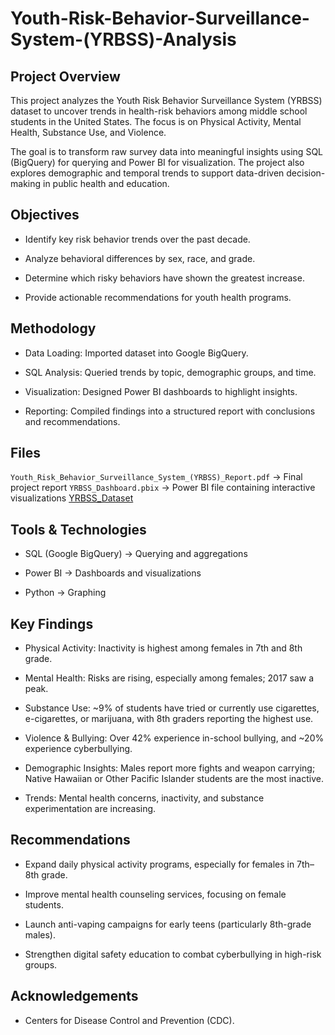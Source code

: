 # Youth-Risk-Behavior-Surveillance-System-(YRBSS)-Analysis 

## Project Overview
This project analyzes the Youth Risk Behavior Surveillance System (YRBSS) dataset 
to uncover trends in health-risk behaviors among middle school students in the United States. 
The focus is on Physical Activity, Mental Health, Substance Use, and Violence.

The goal is to transform raw survey data into meaningful insights using SQL (BigQuery) 
for querying and Power BI for visualization. The project also explores demographic and temporal 
trends to support data-driven decision-making in public health and education.

## Objectives

- Identify key risk behavior trends over the past decade.

- Analyze behavioral differences by sex, race, and grade.
 
- Determine which risky behaviors have shown the greatest increase.

- Provide actionable recommendations for youth health programs.

##  Methodology

- Data Loading: Imported dataset into Google BigQuery.

- SQL Analysis: Queried trends by topic, demographic groups, and time.

- Visualization: Designed Power BI dashboards to highlight insights.

- Reporting: Compiled findings into a structured report with conclusions and recommendations.

## Files
`Youth_Risk_Behavior_Surveillance_System_(YRBSS)_Report.pdf` → Final project report
`YRBSS_Dashboard.pbix` → Power BI file containing interactive visualizations
[YRBSS_Dataset](https://data.cdc.gov/Youth-Risk-Behaviors/DASH-Youth-Risk-Behavior-Surveillance-System-YRBSS/k5bc-k3g8/about_data)

## Tools & Technologies

- SQL (Google BigQuery) → Querying and aggregations

- Power BI → Dashboards and visualizations

- Python →  Graphing

## Key Findings

- Physical Activity: Inactivity is highest among females in 7th and 8th grade.

- Mental Health: Risks are rising, especially among females; 2017 saw a peak.

- Substance Use: ~9% of students have tried or currently use cigarettes, e-cigarettes, or marijuana, with 8th graders reporting the highest use.

- Violence & Bullying: Over 42% experience in-school bullying, and ~20% experience cyberbullying.

- Demographic Insights: Males report more fights and weapon carrying; Native Hawaiian or Other Pacific Islander students are the most inactive.

- Trends: Mental health concerns, inactivity, and substance experimentation are increasing.

## Recommendations

- Expand daily physical activity programs, especially for females in 7th–8th grade.

- Improve mental health counseling services, focusing on female students.

- Launch anti-vaping campaigns for early teens (particularly 8th-grade males).

- Strengthen digital safety education to combat cyberbullying in high-risk groups.

## Acknowledgements

- Centers for Disease Control and Prevention (CDC).

